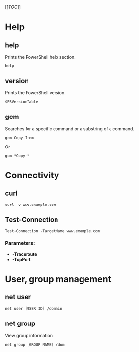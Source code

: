 [[_TOC_]]

# Help

## help

Prints the PowerShell help section.

```console
help
```

## version

Prints the PowerShell version.
```console
$PSVersionTable
```

## gcm

Searches for a specific command or a substring of a command.

```console
gcm Copy-Item
```

Or

```console
gcm *Copy-*
```

# Connectivity

## curl

```console
curl -v www.example.com
```

## Test-Connection

```console
Test-Connection -TargetName www.example.com
 ```
 
### Parameters:
 
- **-Traceroute**
- **-TcpPort <int>**

# User, group management

## net user

```console
net user [USER ID] /domain
```

## net group

View group information

```console
net group [GROUP NAME] /dom
```
